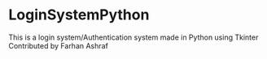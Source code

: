 # LoginSystemPython
This is a login system/Authentication system made in Python using Tkinter
Contributed by Farhan Ashraf

